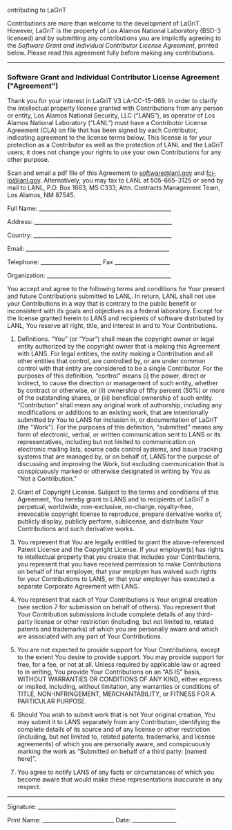 ontributing to LaGriT

Contributions are more than welcome to the development of LaGriT. However, LaGriT is the property of Los Alamos National Laboratory (BSD-3 licensed) and by submitting any contributions you are implicitly agreeing to the *Software Grant and Individual Contributor License Agreement*, printed below. Please read this agreement fully before making any contributions.

---

### Software Grant and Individual Contributor License Agreement ("Agreement")

Thank you for your interest in LaGriT V3 LA-CC-15-069.  In order to clarify the intellectual property license granted with Contributions from any person or entity, Los Alamos National Security, LLC (“LANS”), as operator of Los Alamos National Laboratory (“LANL”) must have a Contributor License Agreement (CLA) on file that has been signed by each Contributor, indicating agreement to the license terms below.  This license is for your protection as a Contributor as well as the protection of LANL and the LaGriT users; it does not change your rights to use your own Contributions for any other purpose.

Scan and email a pdf file of this Agreement to software@lanl.gov and fci-ip@lanl.gov. Alternatively, you may fax to LANL at 505-665-3125 or send by mail to LANL, P.O. Box 1663, MS C333, Attn. Contracts Management Team, Los Alamos, NM  87545.


Full Name: ________________________________________________

Address: __________________________________________________

Country: __________________________________________________

Email: ____________________________________________________

Telephone: ______________________  Fax ____________________

Organization: _____________________________________________


You accept and agree to the following terms and conditions for Your present and future Contributions submitted to LANL.  In return, LANL shall not use your Contributions in a way that is contrary to the public benefit or inconsistent with its goals and objectives as a federal laboratory.  Except for the license granted herein to LANS and recipients of software distributed by LANL, You reserve all right, title, and interest in and to Your Contributions.


1.	Definitions.  “You” (or “Your”) shall mean the copyright owner or legal entity authorized by the copyright owner that is making this Agreement with LANS.  For legal entities, the entity making a Contribution and all other entities that control, are controlled by, or are under common control with that entity are considered to be a single Contributor.  For the purposes of this definition, “control” means (i) the power, direct or indirect, to cause the direction or management of such entity, whether by contract or otherwise, or (ii) ownership of fifty percent (50%) or more of the outstanding shares, or (iii) beneficial ownership of such entity.  
“Contribution” shall mean any original work of authorship, including any modifications or additions to an existing work, that are intentionally submitted by You to LANS for inclusion in, or documentation of LaGriT  (the "Work"). For the purposes of this definition, "submitted" means any form of electronic, verbal, or written communication sent to LANS or its representatives, including but not limited to communication on electronic mailing lists, source code control systems, and issue tracking systems that are managed by, or on behalf of, LANS for the purpose of discussing and improving the Work, but excluding communication that is conspicuously marked or otherwise designated in writing by You as "Not a Contribution."

2.	Grant of Copyright License.  Subject to the terms and conditions of this Agreement, You hereby grant to LANS and to recipients of LaGriT a perpetual, worldwide, non-exclusive, no-charge, royalty-free, irrevocable copyright license to reproduce, prepare derivative works of, publicly display, publicly perform, sublicense, and distribute Your Contributions and such derivative works.

3.	You represent that You are legally entitled to grant the above-referenced Patent License and the Copyright License.  If your employer(s) has rights to intellectual property that you create that includes your Contributions, you represent that you have received permission to make Contributions on behalf of that employer, that your employer has waived such rights for your Contributions to LANS, or that your employer has executed a separate Corporate Agreement with LANS.

4.	You represent that each of Your Contributions is Your original creation (see section 7 for submission on behalf of others).  You represent that Your Contribution submissions include complete details of any third-party license or other restriction (including, but not limited to, related patents and trademarks) of which you are personally aware and which are associated with any part of Your Contributions.

5.	You are not expected to provide support for Your Contributions, except to the extent You desire to provide support.  You may provide support for free, for a fee, or not at all.  Unless required by applicable law or agreed to in writing, You provide Your Contributions on an “AS IS” basis, WITHOUT WARRANTIES OR CONDITIONS OF ANY KIND, either express or implied, including, without limitation, any warranties or conditions of TITLE, NON-INFRINGEMENT, MERCHANTABILITY, or FITNESS FOR A PARTICULAR PURPOSE. 

6.	Should You wish to submit work that is not Your original creation, You may submit it to LANS separately from any Contribution, identifying the complete details of its source and of any license or other restriction (including, but not limited to, related patents, trademarks, and license agreements) of which you are personally aware, and conspicuously marking the work as “Submitted on behalf of a third party: [named here]”.

7.	You agree to notify LANS of any facts or circumstances of which you become aware that would make these representations inaccurate in any respect.  

---

Signature: __________________________________________________  

Print Name: __________________________ Date: ________________

